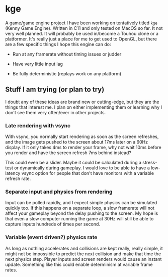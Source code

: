 # kge

A game/game engine project I have been working on tentatively titled `kge`
(Kenny Game Engine). Written in C11 and only tested on MacOS so far. It not very
well planned. It will probably be used in/become a Touhou clone or a platformer.
It's really just a place for me to get used to OpenGL, but there are a few
specific things I hope this engine can do:  

- Run at any framerate without timing issues or judder  

- Have very little input lag  

- Be fully deterministic (replays work on any platform)  

## Stuff I am trying (or plan to try)

I doubt any of these ideas are brand new or cutting-edge, but they are the
things that interest me. I plan on either implementing them or learning why I
don't see them very often/ever in other projects.  

### Late rendering with vsync

With vsync, you normally start rendering as soon as the screen refreshes, and
the image gets pushed to the screen about 17ms later on a 60Hz display. If it
only takes 4ms to render your frame, why not wait 10ms before you render and
have the screen refresh 7ms behind instead?  

This could even be a slider. Maybe it could be calculated during a stress-test
or dynamically during gameplay. I would love to be able to have a low-latency
vsync option for people that don't have monitors with a variable refresh rate.  

### Separate input and physics from rendering

Input can be polled rapidly, and I expect simple physics can be simulated
quickly too. If this happens on a separate loop, a slow framerate will not
affect your gameplay beyond the delay pushing to the screen. My hope is that
even a slow computer running the game at 30Hz will still be able to capture
inputs hundreds of times per second.

### Variable (event driven?) physics rate

As long as nothing accelerates and collisions are kept really, really simple, it
might not be impossible to predict the next collision and make that time the
next physics step. Player inputs and screen renders would cause an instant
update. Something like this could enable determinism at variable frame rates.
